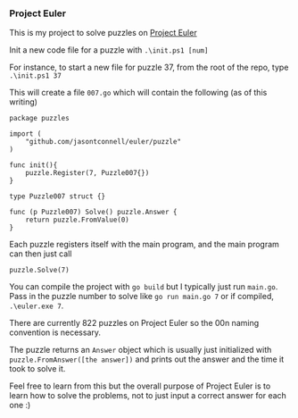 ### Project Euler ###

This is my project to solve puzzles on [Project Euler](projecteuler.net)

Init a new code file for a puzzle with `.\init.ps1 [num]`

For instance, to start a new file for puzzle 37, from the root of the repo, type `.\init.ps1 37`

This will create a file `007.go` which will contain the following (as of this writing)

```
package puzzles

import (
	"github.com/jasontconnell/euler/puzzle"
)

func init(){
	puzzle.Register(7, Puzzle007{})
}

type Puzzle007 struct {}

func (p Puzzle007) Solve() puzzle.Answer {
	return puzzle.FromValue(0)
}
```

Each puzzle registers itself with the main program, and the main program can then just call
```
puzzle.Solve(7)
```

You can compile the project with `go build` but I typically just run `main.go`. Pass in the puzzle number to solve like `go run main.go 7` or if compiled, `.\euler.exe 7`.

There are currently 822 puzzles on Project Euler so the 00n naming convention is necessary.

The puzzle returns an `Answer` object which is usually just initialized with `puzzle.FromAnswer([the answer])` and prints out the answer and the time it took to solve it.

Feel free to learn from this but the overall purpose of Project Euler is to learn how to solve the problems, not to just input a correct answer for each one :)
